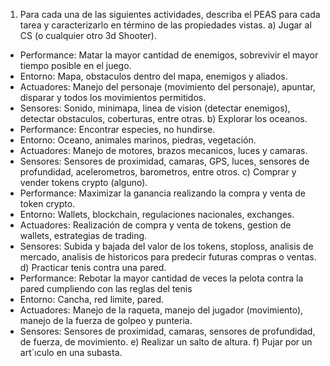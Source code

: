 1. Para cada una de las siguientes actividades, describa el PEAS para cada tarea y caracterizarlo
en término de las propiedades vistas.
a) Jugar al CS (o cualquier otro 3d Shooter).
- Performance: Matar la mayor cantidad de enemigos, sobrevivir el mayor tiempo posible en el juego.
- Entorno: Mapa, obstaculos dentro del mapa, enemigos y aliados.
- Actuadores: Manejo del personaje (movimiento del personaje), apuntar, disparar y todos los movimientos permitidos.
- Sensores: Sonido, minimapa, linea de vision (detectar enemigos), detectar obstaculos, coberturas, entre otras.
b) Explorar los oceanos.
- Performance: Encontrar especies, no hundirse.
- Entorno: Oceano, animales marinos, piedras, vegetación.
- Actuadores: Manejo de motores, brazos mecanicos, luces y camaras.
- Sensores: Sensores de proximidad, camaras, GPS, luces, sensores de profundidad, acelerometros, barometros, entre otros.
c) Comprar y vender tokens crypto (alguno).
- Performance: Maximizar la ganancia realizando la compra y venta de token crypto.
- Entorno: Wallets, blockchain, regulaciones nacionales, exchanges.
- Actuadores: Realización de compra y venta de tokens, gestion de wallets, estrategias de trading.
- Sensores: Subida y bajada del valor de los tokens, stoploss, analisis de mercado, analisis de historicos para predecir futuras compras o ventas. 
d) Practicar tenis contra una pared.
- Performance: Rebotar la mayor cantidad de veces la pelota contra la pared cumpliendo con las reglas del tenis
- Entorno: Cancha, red limite, pared.
- Actuadores: Manejo de la raqueta, manejo del jugador (movimiento), manejo de la fuerza de golpeo y punteria.
- Sensores: Sensores de proximidad, camaras, sensores de profundidad, de fuerza, de movimiento.
e) Realizar un salto de altura.
f) Pujar por un art´ıculo en una subasta.